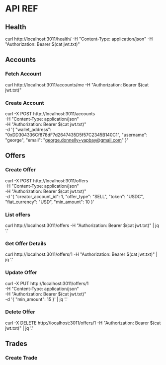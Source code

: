 # API REF

## Health
curl http://localhost:3011/health/ -H "Content-Type: application/json" -H "Authorization: Bearer $(cat jwt.txt)"
## Accounts
### Fetch Account
curl http://localhost:3011/accounts/me -H "Authorization: Bearer $(cat jwt.txt)"
### Create Account
curl -X POST http://localhost:3011/accounts \
-H "Content-Type: application/json" \
-H "Authorization: Bearer $(cat jwt.txt)" \
-d '{
  "wallet_address": "0xDD304336Cf878dF7d2647435D5f57C2345B140C1",
  "username": "george",
  "email": "george.donnelly+yapbay@gmail.com"
}'
## Offers
### Create Offer
curl -X POST http://localhost:3011/offers \
-H "Content-Type: application/json" \
-H "Authorization: Bearer $(cat jwt.txt)" \
-d '{
  "creator_account_id": 1,
  "offer_type": "SELL",
  "token": "USDC",
  "fiat_currency": "USD",
  "min_amount": 10
}'
### List offers
curl http://localhost:3011/offers -H "Authorization: Bearer $(cat jwt.txt)" | jq '.'
### Get Offer Details
curl http://localhost:3011/offers/1 -H "Authorization: Bearer $(cat jwt.txt)" | jq '.'
### Update Offer
curl -X PUT http://localhost:3011/offers/1 \
-H "Content-Type: application/json" \
-H "Authorization: Bearer $(cat jwt.txt)" \
-d '{
  "min_amount": 15
}' | jq '.'
### Delete Offer
curl -X DELETE http://localhost:3011/offers/1 -H "Authorization: Bearer $(cat jwt.txt)" | jq '.'
## Trades
### Create Trade
